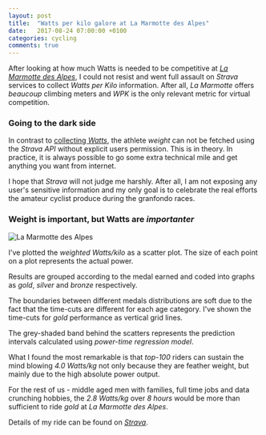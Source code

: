 ```yaml
---
layout: post
title:  "Watts per kilo galore at La Marmotte des Alpes"
date:   2017-08-24 07:00:00 +0100
categories: cycling
comments: true
---
```


After looking at how much Watts is needed to be competitive at [*La Marmotte des Alpes*](http://www.marmottegranfondoseries.com/epreuve.php?C=1), I could not resist and went full assault on *Strava* services to collect *Watts per Kilo* information. After all, *La Marmotte* offers *beaucoup* climbing meters and *WPK* is the only relevant metric for virtual competition.

### Going to the dark side

In contrast to [collecting *Watts*](https://sladkovm.github.io/cycling/2017/08/01/The-value-of-gold-at-La-Marmotte-des-Alpes.html), the athlete *weight* can not be fetched using the *Strava API* without explicit users permission. This is in theory. In practice, it is always possible to go some extra technical mile and get anything you want from internet.

I hope that *Strava* will not judge me harshly. After all, I am not exposing any user's sensitive information and my only goal is to celebrate the real efforts the amateur cyclist produce during the granfondo races.


### Weight is important, but Watts are *importanter*

![La Marmotte des Alpes]({{site_url}}/assets/2017-08-24-WPK-La-Marmotte-2017/marmotte_alpes_2017_wpk.png)

I've plotted the *weighted Watts/kilo* as a scatter plot. The size of each point on a plot represents the actual power.

Results are grouped according to the medal earned and coded into graphs as *gold*, *silver* and *bronze* respectively.

The boundaries between different medals distributions are soft due to the fact that the time-cuts are different for each age category. I've shown the time-cuts for *gold* performance as vertical grid lines.

The grey-shaded band behind the scatters represents the prediction intervals calculated using *power-time regression model*.

What I found the most remarkable is that *top-100* riders can sustain the mind blowing *4.0 Watts/kg* not only because they are feather weight, but mainly due to the high absolute power output.

For the rest of us - middle aged men with families, full time jobs and data crunching hobbies, the *2.8 Watts/kg* over *8 hours* would be more than sufficient to ride *gold* at *La Marmotte des Alpes*.

Details of my ride can be found on [*Strava*](https://www.strava.com/activities/1069498347).
